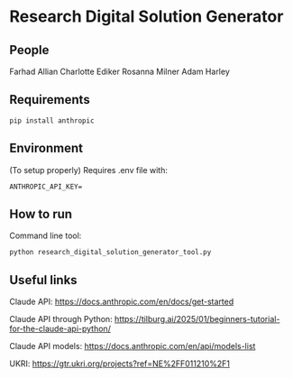 # Research Digital Solution Generator



## People

Farhad Allian
Charlotte Ediker
Rosanna Milner
Adam Harley


## Requirements

```
pip install anthropic
```


## Environment

(To setup properly) 
Requires .env file with:

```
ANTHROPIC_API_KEY=
```


## How to run

Command line tool:
```
python research_digital_solution_generator_tool.py
```



## Useful links

Claude API: https://docs.anthropic.com/en/docs/get-started

Claude API through Python: https://tilburg.ai/2025/01/beginners-tutorial-for-the-claude-api-python/

Claude API models: https://docs.anthropic.com/en/api/models-list

UKRI: https://gtr.ukri.org/projects?ref=NE%2FF011210%2F1

